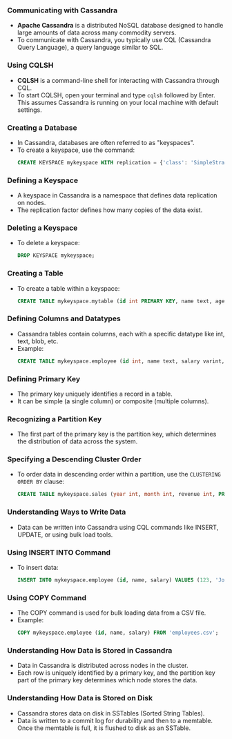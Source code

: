 ### Communicating with Cassandra

- **Apache Cassandra** is a distributed NoSQL database designed to handle large amounts of data across many commodity servers.
- To communicate with Cassandra, you typically use CQL (Cassandra Query Language), a query language similar to SQL.

### Using CQLSH

- **CQLSH** is a command-line shell for interacting with Cassandra through CQL.
- To start CQLSH, open your terminal and type `cqlsh` followed by Enter. This assumes Cassandra is running on your local machine with default settings.

### Creating a Database

- In Cassandra, databases are often referred to as "keyspaces".
- To create a keyspace, use the command: 
  ```sql
  CREATE KEYSPACE mykeyspace WITH replication = {'class': 'SimpleStrategy', 'replication_factor': 3};
  ```

### Defining a Keyspace

- A keyspace in Cassandra is a namespace that defines data replication on nodes.
- The replication factor defines how many copies of the data exist.

### Deleting a Keyspace

- To delete a keyspace:
  ```sql
  DROP KEYSPACE mykeyspace;
  ```

### Creating a Table

- To create a table within a keyspace:
  ```sql
  CREATE TABLE mykeyspace.mytable (id int PRIMARY KEY, name text, age int);
  ```

### Defining Columns and Datatypes

- Cassandra tables contain columns, each with a specific datatype like int, text, blob, etc.
- Example:
  ```sql
  CREATE TABLE mykeyspace.employee (id int, name text, salary varint, PRIMARY KEY (id));
  ```

### Defining Primary Key

- The primary key uniquely identifies a record in a table.
- It can be simple (a single column) or composite (multiple columns).

### Recognizing a Partition Key

- The first part of the primary key is the partition key, which determines the distribution of data across the system.

### Specifying a Descending Cluster Order

- To order data in descending order within a partition, use the `CLUSTERING ORDER BY` clause:
  ```sql
  CREATE TABLE mykeyspace.sales (year int, month int, revenue int, PRIMARY KEY (year, month)) WITH CLUSTERING ORDER BY (month DESC);
  ```

### Understanding Ways to Write Data

- Data can be written into Cassandra using CQL commands like INSERT, UPDATE, or using bulk load tools.

### Using INSERT INTO Command

- To insert data:
  ```sql
  INSERT INTO mykeyspace.employee (id, name, salary) VALUES (123, 'John', 70000);
  ```

### Using COPY Command

- The COPY command is used for bulk loading data from a CSV file.
- Example:
  ```sql
  COPY mykeyspace.employee (id, name, salary) FROM 'employees.csv';
  ```

### Understanding How Data is Stored in Cassandra

- Data in Cassandra is distributed across nodes in the cluster.
- Each row is uniquely identified by a primary key, and the partition key part of the primary key determines which node stores the data.

### Understanding How Data is Stored on Disk

- Cassandra stores data on disk in SSTables (Sorted String Tables).
- Data is written to a commit log for durability and then to a memtable. Once the memtable is full, it is flushed to disk as an SSTable.
